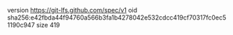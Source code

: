 version https://git-lfs.github.com/spec/v1
oid sha256:e42fbda44f94760a566b3fa1b4278042e532cdcc419cf70317fc0ec51190c947
size 419

